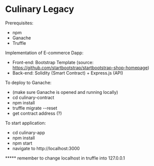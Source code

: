 # Culinary Legacy
Prerequisites:
- npm 
- Ganache
- Truffle 

Implementation of E-commerce Dapp:
- Front-end: Bootstrap Template (source: https://github.com/startbootstrap/startbootstrap-shop-homepage)
- Back-end: Solidity (Smart Contract) + Express.js (API)

To deploy to Ganache:
- (make sure Ganache is opened and running locally)
- cd culinary-contract
- npm install
- truffle migrate --reset 
- get contract address (?)

To start application:
- cd culinary-app
- npm install
- npm start 
- navigate to http://localhost:3000 


***** remember to change localhost in truffle into 127.0.0.1